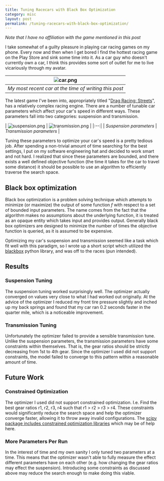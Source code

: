 ```yaml
---
title: Tuning Racecars with Black Box Optimization
category: misc
layout: post
permalink: /tuning-racecars-with-black-box-optimization/
---
```


*Note that I have no affiliation with the game mentioned in this post*

I take somewhat of a guilty pleasure in playing car racing games on my phone.
Every now and then when I get bored I find the hottest racing game on the Play
Store and sink some time into it.  As a car guy who doesn't currently own a car,
I think this provides some sort of outlet for me to live vicariously through my
avatar.

| ![car.png]({{site.file}}/images/race_car.png) |
|:--:|
| *My most recent car at the time of writing this post* |

The latest game I've been into, appropriately titled "[Drag Racing: Streets](https://play.google.com/store/apps/details?id=mobi.square.sr.android&hl=en_US)",
has a relatively complex racing engine. There are a number of tunable car parameters
which affect your car's speed in different ways. These parameters fall into two categories: suspension and transmission.

| ![suspension.png]({{site.file}}/images/suspension_tune.png) | ![transmission.png]({{site.file}}/images/transmission_tune.png) |
|:--:|
| *Suspension parameters* | *Transmission parameters* |

Tuning these parameters to optimize your car's speed is a pretty tedious job.
After spending a non-trivial amount of time searching for the best settings, I
put on my software engineering hat and decided to work smart and not hard. I
realized that since these parameters are bounded, and there exists a well defined
objective function (the time it takes for the car to travel some distance) it
should be possible to use an algorithm to efficiently traverse the search
space.

## Black box optimization

Black box optimization is a problem solving technique which attempts to minimize
(or maximize) the output of some function *f* with respect to a set of bounded
input parameters. The name comes from the fact that the algorithm makes no
assumptions about the underlying function, it is treated as an opaque entity
which takes input and provides output. Generally black box optimizers are
designed to minimize the number of times the objective function is queried,
as it is assumed to be expensive.

Optimizing my car's suspension and transmission seemed like a task which fit well with this
paradigm, so I wrote up a short script which utilized the [blackbox](https://github.com/paulknysh/blackbox) python library, and was off to the races (pun intended).

<script src="https://gist.github.com/Quinny/d414fb36fcfdc0d8bb5d13880cc7f3ef.js"></script>

## Results

### Suspension Tuning

The suspension tuning worked surprisingly well. The optimizer actually converged
on values very close to what I had worked out originally. At the advice of the
optimizer I reduced my front tire pressure slightly and inched up my back springs
and found that my car ran 0.2 seconds faster in the quarter mile, which is a
noticeable improvement.


### Transmission Tuning

Unfortunately the optimizer failed to provide a sensible transmission tune.
Unlike the suspension parameters, the transmission parameters have some
constraints within themselves. That is, the gear ratios should be strictly
decreasing from 1st to 4th gear. Since the optimizer I used did not support
constraints, the model failed to converge to this pattern within a reasonable
amount of time.

## Future Work

### Constrained Optimization

The optimizer I used did not support constrained optimization. I.e. Find the
best gear ratios r1, r2, r3, r4 such that r1 > r2 > r3 > r4. These constraints
would significantly reduce the search space and help the optimizer converge
faster, allowing it to throw away invalid configurations. The [scipy package
includes constrained optimization libraries](https://docs.scipy.org/doc/scipy/reference/tutorial/optimize.html#constrained-minimization-of-multivariate-scalar-functions-minimize) which may be of help here.

### More Parameters Per Run

In the interest of time and my own sanity I only tuned two parameters at a time.
This means that the optimizer wasn't able to fully measure the effect different
parameters have on each other (e.g. how changing the gear ratios may effect the
suspension). Introducing some constraints as discussed above may reduce the search
enough to make doing this viable.
